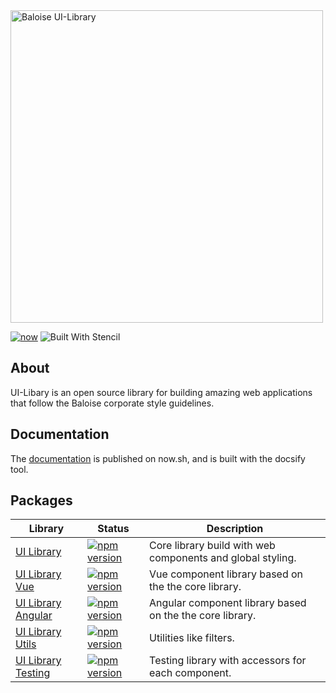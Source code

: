 <a href="https://ui-library.vercel.app" target="blank">
    <img src="https://raw.githubusercontent.com/baloise/ui-library/master/docs/assets/images/banner.svg?sanitize=true" width="500" alt="Baloise UI-Library" />
</a>

<br>

[![now](https://badgen.net/badge/icon/now?icon=now&label)](https://ui-library.vercel.app)
![Built With Stencil](https://img.shields.io/badge/-Built%20With%20Stencil-16161d.svg?logo=data%3Aimage%2Fsvg%2Bxml%3Bbase64%2CPD94bWwgdmVyc2lvbj0iMS4wIiBlbmNvZGluZz0idXRmLTgiPz4KPCEtLSBHZW5lcmF0b3I6IEFkb2JlIElsbHVzdHJhdG9yIDE5LjIuMSwgU1ZHIEV4cG9ydCBQbHVnLUluIC4gU1ZHIFZlcnNpb246IDYuMDAgQnVpbGQgMCkgIC0tPgo8c3ZnIHZlcnNpb249IjEuMSIgaWQ9IkxheWVyXzEiIHhtbG5zPSJodHRwOi8vd3d3LnczLm9yZy8yMDAwL3N2ZyIgeG1sbnM6eGxpbms9Imh0dHA6Ly93d3cudzMub3JnLzE5OTkveGxpbmsiIHg9IjBweCIgeT0iMHB4IgoJIHZpZXdCb3g9IjAgMCA1MTIgNTEyIiBzdHlsZT0iZW5hYmxlLWJhY2tncm91bmQ6bmV3IDAgMCA1MTIgNTEyOyIgeG1sOnNwYWNlPSJwcmVzZXJ2ZSI%2BCjxzdHlsZSB0eXBlPSJ0ZXh0L2NzcyI%2BCgkuc3Qwe2ZpbGw6I0ZGRkZGRjt9Cjwvc3R5bGU%2BCjxwYXRoIGNsYXNzPSJzdDAiIGQ9Ik00MjQuNywzNzMuOWMwLDM3LjYtNTUuMSw2OC42LTkyLjcsNjguNkgxODAuNGMtMzcuOSwwLTkyLjctMzAuNy05Mi43LTY4LjZ2LTMuNmgzMzYuOVYzNzMuOXoiLz4KPHBhdGggY2xhc3M9InN0MCIgZD0iTTQyNC43LDI5Mi4xSDE4MC40Yy0zNy42LDAtOTIuNy0zMS05Mi43LTY4LjZ2LTMuNkgzMzJjMzcuNiwwLDkyLjcsMzEsOTIuNyw2OC42VjI5Mi4xeiIvPgo8cGF0aCBjbGFzcz0ic3QwIiBkPSJNNDI0LjcsMTQxLjdIODcuN3YtMy42YzAtMzcuNiw1NC44LTY4LjYsOTIuNy02OC42SDMzMmMzNy45LDAsOTIuNywzMC43LDkyLjcsNjguNlYxNDEuN3oiLz4KPC9zdmc%2BCg%3D%3D&colorA=16161d&style=flat-square)

## About

UI-Libary is an open source library for building amazing web applications that follow the Baloise corporate style guidelines.

## Documentation

The [documentation](https://ui-library.vercel.app) is published on now.sh, and is built with the docsify tool.

## Packages

| Library                                                                    | Status                                                                                                                                   | Description                                                |
| -------------------------------------------------------------------------- | ---------------------------------------------------------------------------------------------------------------------------------------- | ---------------------------------------------------------- |
| [UI Library](https://ui-library.vercel.app/#/introduction/quick-start)     | [![npm version](https://badge.fury.io/js/%40baloise%2Fui-library.svg)](https://badge.fury.io/js/%40baloise%2Fui-library)                 | Core library build with web components and global styling. |
| [UI Library Vue](https://ui-library.vercel.app/#/introduction/vue)         | [![npm version](https://badge.fury.io/js/%40baloise%2Fui-library-vue.svg)](https://badge.fury.io/js/%40baloise%2Fui-library-vue)         | Vue component library based on the the core library.       |
| [UI Library Angular](https://ui-library.vercel.app/#/introduction/angular) | [![npm version](https://badge.fury.io/js/%40baloise%2Fui-library-angular.svg)](https://badge.fury.io/js/%40baloise%2Fui-library-angular) | Angular component library based on the the core library.   |
| [UI Library Utils](https://ui-library.vercel.app/#/utilities/installation) | [![npm version](https://badge.fury.io/js/%40baloise%2Fui-library-utils.svg)](https://badge.fury.io/js/%40baloise%2Fui-library-utils)     | Utilities like filters.                                    |
| [UI Library Testing](https://ui-library.vercel.app/#/testing/installation) | [![npm version](https://badge.fury.io/js/%40baloise%2Fui-library-testing.svg)](https://badge.fury.io/js/%40baloise%2Fui-library-testing) | Testing library with accessors for each component.         |

